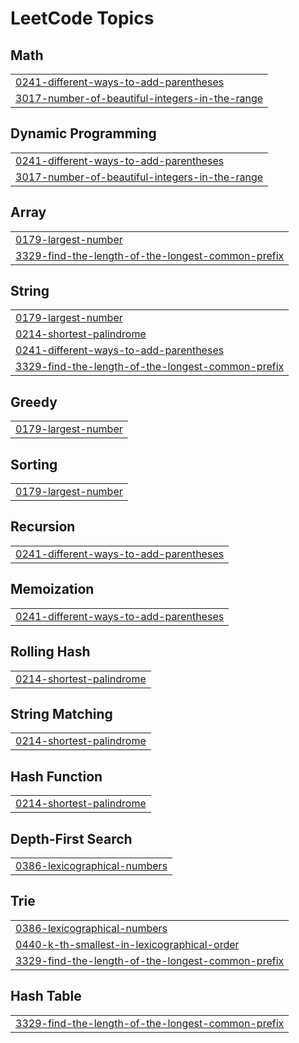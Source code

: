 <!---LeetCode Topics Start-->
# LeetCode Topics
## Math
|  |
| ------- |
| [0241-different-ways-to-add-parentheses](https://github.com/arifulnoman/LeetCode/tree/master/0241-different-ways-to-add-parentheses) |
| [3017-number-of-beautiful-integers-in-the-range](https://github.com/arifulnoman/LeetCode/tree/master/3017-number-of-beautiful-integers-in-the-range) |
## Dynamic Programming
|  |
| ------- |
| [0241-different-ways-to-add-parentheses](https://github.com/arifulnoman/LeetCode/tree/master/0241-different-ways-to-add-parentheses) |
| [3017-number-of-beautiful-integers-in-the-range](https://github.com/arifulnoman/LeetCode/tree/master/3017-number-of-beautiful-integers-in-the-range) |
## Array
|  |
| ------- |
| [0179-largest-number](https://github.com/arifulnoman/LeetCode/tree/master/0179-largest-number) |
| [3329-find-the-length-of-the-longest-common-prefix](https://github.com/arifulnoman/LeetCode/tree/master/3329-find-the-length-of-the-longest-common-prefix) |
## String
|  |
| ------- |
| [0179-largest-number](https://github.com/arifulnoman/LeetCode/tree/master/0179-largest-number) |
| [0214-shortest-palindrome](https://github.com/arifulnoman/LeetCode/tree/master/0214-shortest-palindrome) |
| [0241-different-ways-to-add-parentheses](https://github.com/arifulnoman/LeetCode/tree/master/0241-different-ways-to-add-parentheses) |
| [3329-find-the-length-of-the-longest-common-prefix](https://github.com/arifulnoman/LeetCode/tree/master/3329-find-the-length-of-the-longest-common-prefix) |
## Greedy
|  |
| ------- |
| [0179-largest-number](https://github.com/arifulnoman/LeetCode/tree/master/0179-largest-number) |
## Sorting
|  |
| ------- |
| [0179-largest-number](https://github.com/arifulnoman/LeetCode/tree/master/0179-largest-number) |
## Recursion
|  |
| ------- |
| [0241-different-ways-to-add-parentheses](https://github.com/arifulnoman/LeetCode/tree/master/0241-different-ways-to-add-parentheses) |
## Memoization
|  |
| ------- |
| [0241-different-ways-to-add-parentheses](https://github.com/arifulnoman/LeetCode/tree/master/0241-different-ways-to-add-parentheses) |
## Rolling Hash
|  |
| ------- |
| [0214-shortest-palindrome](https://github.com/arifulnoman/LeetCode/tree/master/0214-shortest-palindrome) |
## String Matching
|  |
| ------- |
| [0214-shortest-palindrome](https://github.com/arifulnoman/LeetCode/tree/master/0214-shortest-palindrome) |
## Hash Function
|  |
| ------- |
| [0214-shortest-palindrome](https://github.com/arifulnoman/LeetCode/tree/master/0214-shortest-palindrome) |
## Depth-First Search
|  |
| ------- |
| [0386-lexicographical-numbers](https://github.com/arifulnoman/LeetCode/tree/master/0386-lexicographical-numbers) |
## Trie
|  |
| ------- |
| [0386-lexicographical-numbers](https://github.com/arifulnoman/LeetCode/tree/master/0386-lexicographical-numbers) |
| [0440-k-th-smallest-in-lexicographical-order](https://github.com/arifulnoman/LeetCode/tree/master/0440-k-th-smallest-in-lexicographical-order) |
| [3329-find-the-length-of-the-longest-common-prefix](https://github.com/arifulnoman/LeetCode/tree/master/3329-find-the-length-of-the-longest-common-prefix) |
## Hash Table
|  |
| ------- |
| [3329-find-the-length-of-the-longest-common-prefix](https://github.com/arifulnoman/LeetCode/tree/master/3329-find-the-length-of-the-longest-common-prefix) |
<!---LeetCode Topics End-->
